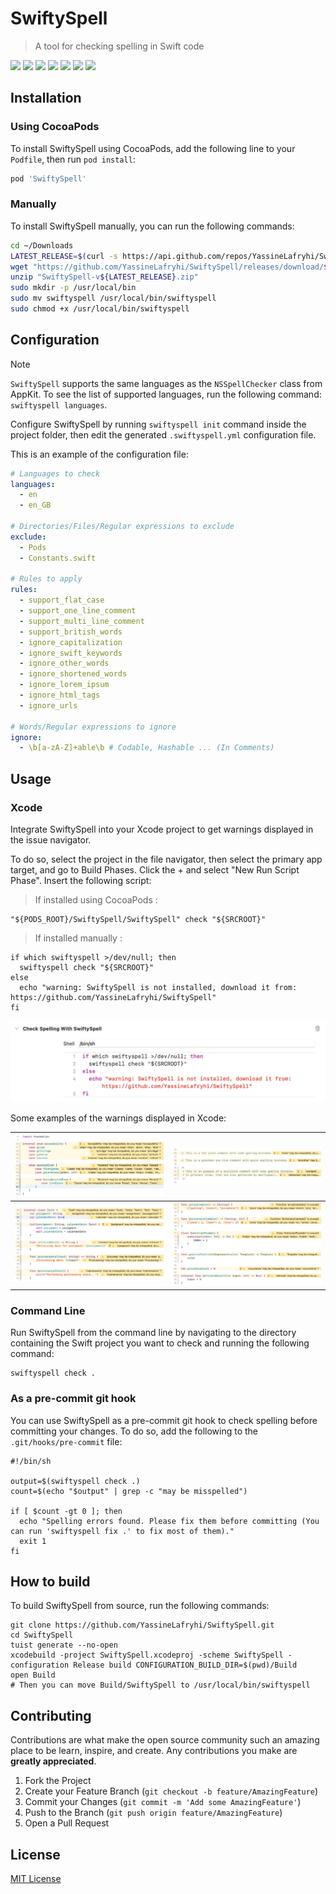 # SwiftySpell
> A tool for checking spelling in Swift code

![](https://img.shields.io/badge/license-MIT-brown)
![](https://img.shields.io/badge/version-0.9.7-orange)
![](https://img.shields.io/badge/Tuist-4.22.0-blue)
![](https://img.shields.io/badge/SwiftSyntax-508.0.1-purple)
![](https://img.shields.io/badge/Yams-5.0.6-red)
![](https://img.shields.io/badge/Commander-0.9.1-green)
![](https://img.shields.io/badge/Xcode-15.2-blue)

## Installation
### Using CocoaPods
To install SwiftySpell using CocoaPods, add the following line to your `Podfile`, then run `pod install`:
```ruby
pod 'SwiftySpell'
```

### Manually
To install SwiftySpell manually, you can run the following commands:

```bash
cd ~/Downloads
LATEST_RELEASE=$(curl -s https://api.github.com/repos/YassineLafryhi/SwiftySpell/releases/latest | grep tag_name | cut -d '"' -f 4)
wget "https://github.com/YassineLafryhi/SwiftySpell/releases/download/${LATEST_RELEASE}/SwiftySpell-v${LATEST_RELEASE}.zip"
unzip "SwiftySpell-v${LATEST_RELEASE}.zip"
sudo mkdir -p /usr/local/bin
sudo mv swiftyspell /usr/local/bin/swiftyspell
sudo chmod +x /usr/local/bin/swiftyspell
```

## Configuration

> [!NOTE]
> `SwiftySpell` supports the same languages as the `NSSpellChecker` class from AppKit. To see the list of supported languages, run the following command: `swiftyspell languages`.

Configure SwiftySpell by running `swiftyspell init` command inside the project folder, then edit the generated `.swiftyspell.yml` configuration file.

This is an example of the configuration file:

```yml
# Languages to check
languages:
  - en
  - en_GB

# Directories/Files/Regular expressions to exclude
exclude:
  - Pods
  - Constants.swift

# Rules to apply
rules:
  - support_flat_case
  - support_one_line_comment
  - support_multi_line_comment
  - support_british_words
  - ignore_capitalization
  - ignore_swift_keywords
  - ignore_other_words
  - ignore_shortened_words
  - ignore_lorem_ipsum
  - ignore_html_tags
  - ignore_urls

# Words/Regular expressions to ignore
ignore:
  - \b[a-zA-Z]+able\b # Codable, Hashable ... (In Comments)
```

## Usage

### Xcode
Integrate SwiftySpell into your Xcode project to get warnings displayed in the issue navigator.

To do so, select the project in the file navigator, then select the primary app target, and go to Build Phases. Click the + and select "New Run Script Phase". Insert the following script:
> If installed using CocoaPods :

```shell
"${PODS_ROOT}/SwiftySpell/SwiftySpell" check "${SRCROOT}"
```

> If installed manually :

```shell
if which swiftyspell >/dev/null; then
  swiftyspell check "${SRCROOT}"
else
  echo "warning: SwiftySpell is not installed, download it from: https://github.com/YassineLafryhi/SwiftySpell"
fi
```
![](Screenshots/Screenshot1.png)

Some examples of the warnings displayed in Xcode:

| ![](Screenshots/Screenshot2.png) | ![](Screenshots/Screenshot3.png) |
|----------------------------------|----------------------------------|
| ![](Screenshots/Screenshot4.png) | ![](Screenshots/Screenshot5.png) |

### Command Line
Run SwiftySpell from the command line by navigating to the directory containing the Swift project you want to check and running the following command:
```shell
swiftyspell check .
```

### As a pre-commit git hook
You can use SwiftySpell as a pre-commit git hook to check spelling before committing your changes. To do so, add the following to the `.git/hooks/pre-commit` file:
```shell
#!/bin/sh

output=$(swiftyspell check .)
count=$(echo "$output" | grep -c "may be misspelled")

if [ $count -gt 0 ]; then
  echo "Spelling errors found. Please fix them before committing (You can run 'swiftyspell fix .' to fix most of them)."
  exit 1
fi
```

## How to build

To build SwiftySpell from source, run the following commands:

```shell
git clone https://github.com/YassineLafryhi/SwiftySpell.git
cd SwiftySpell
tuist generate --no-open
xcodebuild -project SwiftySpell.xcodeproj -scheme SwiftySpell -configuration Release build CONFIGURATION_BUILD_DIR=$(pwd)/Build
open Build
# Then you can move Build/SwiftySpell to /usr/local/bin/swiftyspell
```

## Contributing

Contributions are what make the open source community such an amazing place to be learn, inspire, and create. Any contributions you make are **greatly appreciated**.

1. Fork the Project
2. Create your Feature Branch (`git checkout -b feature/AmazingFeature`)
3. Commit your Changes (`git commit -m 'Add some AmazingFeature'`)
4. Push to the Branch (`git push origin feature/AmazingFeature`)
5. Open a Pull Request

## License
[MIT License](https://choosealicense.com/licenses/mit)
